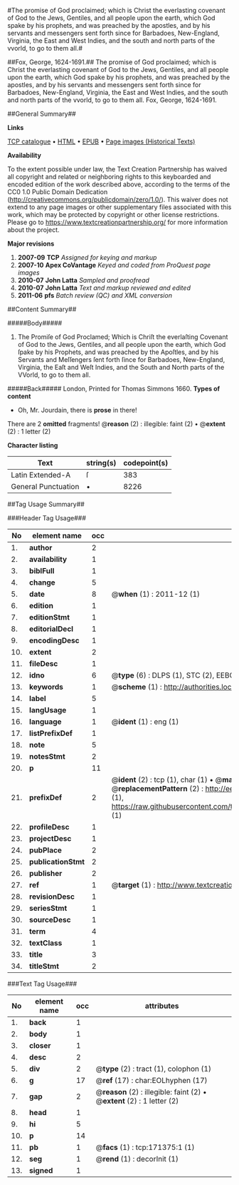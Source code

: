 #The promise of God proclaimed; which is Christ the everlasting covenant of God to the Jews, Gentiles, and all people upon the earth, which God spake by his prophets, and was preached by the apostles, and by his servants and messengers sent forth since for Barbadoes, New-England, Virginia, the East and West Indies, and the south and north parts of the vvorld, to go to them all.#

##Fox, George, 1624-1691.##
The promise of God proclaimed; which is Christ the everlasting covenant of God to the Jews, Gentiles, and all people upon the earth, which God spake by his prophets, and was preached by the apostles, and by his servants and messengers sent forth since for Barbadoes, New-England, Virginia, the East and West Indies, and the south and north parts of the vvorld, to go to them all.
Fox, George, 1624-1691.

##General Summary##

**Links**

[TCP catalogue](http://www.ota.ox.ac.uk/tcp/)  • 
[HTML](http://tei.it.ox.ac.uk/tcp/Texts-HTML/free/A84/A84807.html)  • 
[EPUB](http://tei.it.ox.ac.uk/tcp/Texts-EPUB/free/A84/A84807.epub) • 
[Page images (Historical Texts)](https://historicaltexts.jisc.ac.uk/eebo-45097787e)

**Availability**

To the extent possible under law, the Text Creation Partnership has waived all copyright and related or neighboring rights to this keyboarded and encoded edition of the work described above, according to the terms of the CC0 1.0 Public Domain Dedication (http://creativecommons.org/publicdomain/zero/1.0/). This waiver does not extend to any page images or other supplementary files associated with this work, which may be protected by copyright or other license restrictions. Please go to https://www.textcreationpartnership.org/ for more information about the project.

**Major revisions**

1. __2007-09__ __TCP__ *Assigned for keying and markup*
1. __2007-10__ __Apex CoVantage__ *Keyed and coded from ProQuest page images*
1. __2010-07__ __John Latta__ *Sampled and proofread*
1. __2010-07__ __John Latta__ *Text and markup reviewed and edited*
1. __2011-06__ __pfs__ *Batch review (QC) and XML conversion*

##Content Summary##

#####Body#####

1. The Promiſe of God Proclamed; Which is Chriſt the everlaſting Covenant of God to the Jews, Gentiles, and all people upon the earth, which God ſpake by his Prophets, and was preached by the Apoſtles, and by his Servants and Meſſengers ſent forth ſince for Barbadoes, New-England, Virginia, the Eaſt and Weſt Indies, and the South and North parts of the VVorld, to go to them all.

#####Back#####
London, Printed for Thomas Simmons 1660.
**Types of content**

  * Oh, Mr. Jourdain, there is **prose** in there!

There are 2 **omitted** fragments! 
 @__reason__ (2) : illegible: faint (2)  •  @__extent__ (2) : 1 letter (2)

**Character listing**


|Text|string(s)|codepoint(s)|
|---|---|---|
|Latin Extended-A|ſ|383|
|General Punctuation|•|8226|

##Tag Usage Summary##

###Header Tag Usage###

|No|element name|occ|attributes|
|---|---|---|---|
|1.|__author__|2||
|2.|__availability__|1||
|3.|__biblFull__|1||
|4.|__change__|5||
|5.|__date__|8| @__when__ (1) : 2011-12 (1)|
|6.|__edition__|1||
|7.|__editionStmt__|1||
|8.|__editorialDecl__|1||
|9.|__encodingDesc__|1||
|10.|__extent__|2||
|11.|__fileDesc__|1||
|12.|__idno__|6| @__type__ (6) : DLPS (1), STC (2), EEBO-CITATION (1), OCLC (1), VID (1)|
|13.|__keywords__|1| @__scheme__ (1) : http://authorities.loc.gov/ (1)|
|14.|__label__|5||
|15.|__langUsage__|1||
|16.|__language__|1| @__ident__ (1) : eng (1)|
|17.|__listPrefixDef__|1||
|18.|__note__|5||
|19.|__notesStmt__|2||
|20.|__p__|11||
|21.|__prefixDef__|2| @__ident__ (2) : tcp (1), char (1)  •  @__matchPattern__ (2) : ([0-9\-]+):([0-9IVX]+) (1), (.+) (1)  •  @__replacementPattern__ (2) : http://eebo.chadwyck.com/downloadtiff?vid=$1&page=$2 (1), https://raw.githubusercontent.com/textcreationpartnership/Texts/master/tcpchars.xml#$1 (1)|
|22.|__profileDesc__|1||
|23.|__projectDesc__|1||
|24.|__pubPlace__|2||
|25.|__publicationStmt__|2||
|26.|__publisher__|2||
|27.|__ref__|1| @__target__ (1) : http://www.textcreationpartnership.org/docs/. (1)|
|28.|__revisionDesc__|1||
|29.|__seriesStmt__|1||
|30.|__sourceDesc__|1||
|31.|__term__|4||
|32.|__textClass__|1||
|33.|__title__|3||
|34.|__titleStmt__|2||


###Text Tag Usage###

|No|element name|occ|attributes|
|---|---|---|---|
|1.|__back__|1||
|2.|__body__|1||
|3.|__closer__|1||
|4.|__desc__|2||
|5.|__div__|2| @__type__ (2) : tract (1), colophon (1)|
|6.|__g__|17| @__ref__ (17) : char:EOLhyphen (17)|
|7.|__gap__|2| @__reason__ (2) : illegible: faint (2)  •  @__extent__ (2) : 1 letter (2)|
|8.|__head__|1||
|9.|__hi__|5||
|10.|__p__|14||
|11.|__pb__|1| @__facs__ (1) : tcp:171375:1 (1)|
|12.|__seg__|1| @__rend__ (1) : decorInit (1)|
|13.|__signed__|1||
